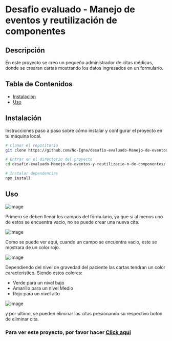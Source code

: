 # Desafio evaluado - Manejo de eventos y reutilización de componentes

## Descripción

En este proyecto se creo un pequeño administrador de citas médicas, donde se crearan cartas mostrando los datos ingresados en un formulario.

## Tabla de Contenidos

- [Instalación](#instalación)
- [Uso](#uso)

## Instalación

Instrucciones paso a paso sobre cómo instalar y configurar el proyecto en tu máquina local.

```bash
# Clonar el repositorio
git clone https://github.com/No-Igna/desafio-evaluado-Manejo-de-eventos-y-reutilizacio-n-de-componentes.git

# Entrar en el directorio del proyecto
cd desafio-evaluado-Manejo-de-eventos-y-reutilizacio-n-de-componentes/

# Instalar dependencias
npm install
```
## Uso

![image](https://github.com/user-attachments/assets/3c7e765a-7cee-4d98-b658-f1d87fd1f2e8)

Primero se deben llenar los campos del formulario, ya que si al menos uno de estos se encuentra vacio, no se puede crear una nueva cita.

![image](https://github.com/user-attachments/assets/5ef357ac-9e46-41db-9e6b-48c7686204e3)

Como se puede ver aqui, cuando un campo se encuentra vacio, este se mostrara de un color rojo.

![image](https://github.com/user-attachments/assets/eca79c20-8b9d-42e4-8946-0318c261bf1d)

Dependiendo del nivel de gravedad del paciente las cartas tendran un color caracteristico.
Siendo estos colores:
- Verde para un nivel bajo
- Amarillo para un nivel Medio
- Rojo para un nivel alto

![image](https://github.com/user-attachments/assets/d2570bd6-e61c-4ebd-aac3-7d8414c5ac84)

y por ultimo, se pueden eliminar las citas presionando su respectivo boton de eliminar cita.

### Para ver este proyecto, por favor hacer <a href="https://manejo-de-eventos-y-reutilizacion-de-componentes.vercel.app" target="_blank">Click aqui</a>
